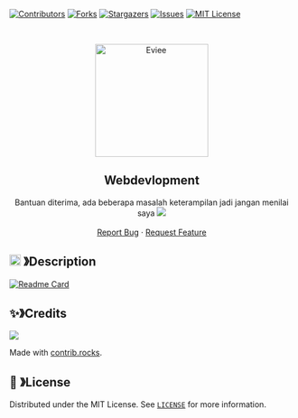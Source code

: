 [![Contributors][contributors-shield]][contributors-url]
[![Forks][forks-shield]][forks-url]
[![Stargazers][stars-shield]][stars-url]
[![Issues][issues-shield]][issues-url]
[![MIT License][license-shield]][license-url]

<br />
<p align="center">
  <a href="https://github.com/Rushema/Webdevlopment">
    <img src="https://pbs.twimg.com/profile_images/1511138361896935424/B1AfSM3I_400x400.jpg" alt="Eviee" width="200" height="200">
  </a>

  <h2 align="center"><b>Webdevlopment</b></h2>

  <p align="center">Bantuan diterima, ada beberapa masalah keterampilan jadi jangan menilai saya  
      <img src="https://cdn.discordapp.com/emojis/999338712255180921.webp?size=28&quality=lossless">
    <br />
    <br />
    <a href="https://github.com/Rushema/Webdevlopment/issues">Report Bug</a>
    ·
    <a href="https://github.com/Rushema/Webdevlopment/issues">Request Feature</a>
  </p>
</p>

<!-- ABOUT THE PROJECT -->

## <img src="https://cdn.discordapp.com/emojis/859424401186095114.png" width="20px" height="20px"> 》Description

[![Readme Card](https://github-readme-stats.vercel.app/api/pin/?username=Rushema&repo=Webdevlopment&theme=tokyonight&show_owner=true&hide_border=true)](https://github.com/Rushema/Webdevlopment)

## ✨》Credits
<a href="https://github.com/Rushema/Webdevlopment/graphs/contributors">
  <img src="https://contrib.rocks/image?repo=Rushema/Webdevlopment" />
</a>

Made with [contrib.rocks](https://contrib.rocks).

## 🔐 》License

Distributed under the MIT License. See [`LICENSE`](https://github.com/Rushema/Webdevlopment/blob/main/license.txt) for more information.

[contributors-shield]: https://img.shields.io/github/contributors/Rushema/Webdevlopment.svg?style=for-the-badge
[contributors-url]: https://github.com/Rushema/Webdevlopment/graphs/contributors
[forks-shield]: https://img.shields.io/github/forks/Rushema/Webdevlopment.svg?style=for-the-badge
[forks-url]: https://github.com/Rushema/Webdevlopment/network/members
[stars-shield]: https://img.shields.io/github/stars/Rushema/Webdevlopment.svg?style=for-the-badge
[stars-url]: https://github.com/Rushema/Webdevlopment/stargazers
[issues-shield]: https://img.shields.io/github/issues/Rushema/Webdevlopment.svg?style=for-the-badge
[issues-url]: https://github.com/Rushema/Webdevlopment/issues
[license-shield]: https://img.shields.io/github/license/Rushema/Webdevlopment.svg?style=for-the-badge
[license-url]: https://github.com/Rushema/Webdevlopment/blob/master/LICENSE
